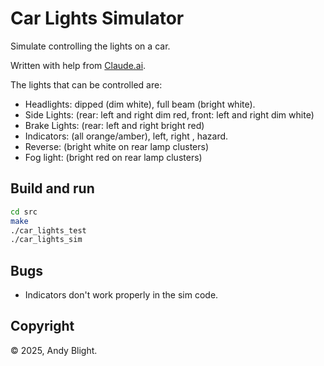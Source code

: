 # Car Lights Simulator

Simulate controlling the lights on a car.

Written with help from [Claude.ai](https://claude.ai/).

The lights that can be controlled are:

* Headlights: dipped (dim white), full beam (bright white).
* Side Lights: (rear: left and right dim red, front: left and right dim white)
* Brake Lights: (rear: left and right bright red)
* Indicators: (all orange/amber), left, right , hazard.
* Reverse: (bright white on rear lamp clusters)
* Fog light: (bright red on rear lamp clusters)

## Build and run

```bash
cd src
make
./car_lights_test
./car_lights_sim
```

## Bugs

* Indicators don't work properly in the sim code.

## Copyright

© 2025, Andy Blight.
